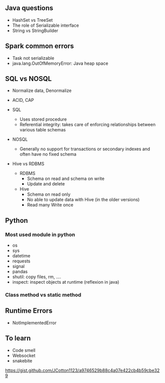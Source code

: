 ## Java questions

- HashSet vs TreeSet
- The role of Serializable interface
- String vs StringBuilder 


## Spark common errors 
- Task not serializable
- java.lang.OutOfMemoryError: Java heap space

## SQL vs NOSQL
- Normalize data, Denormalize
- ACID, CAP
- SQL 
	- Uses stored procedure
	- Referential integrity: takes care of enforcing relationships between various table schemas
- NOSQL
    - Generally no support for transactions or secondary indexes and often have no fixed schema

- Hive vs RDBMS
	- RDBMS  
		- Schema on read and schema on write
		- Update and delete
	- Hive
		- Schema on read only 
    	- No able to update data with Hive (in the older versions)
		- Read many Write once
	
## Python

### Most used module in python

- os
- sys
- datetime
- requests
- signal
- pandas
- shutil: copy files, rm, ....
- inspect: inspect objects at runtime (reflexion in java) 

### Class method vs static method


## Runtime Errors
- NotImplementedError





## To learn 
- Code smell
- Websocket
- snakebite

https://gist.github.com/JCotton1123/a9746529b88c4a07e422cb4b59cbe329
